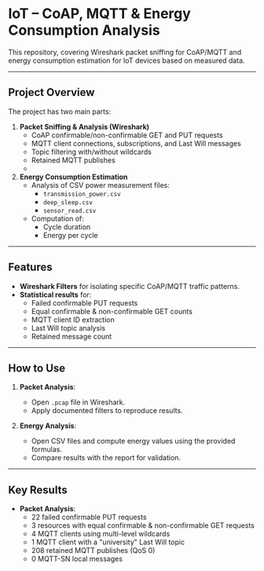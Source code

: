 # IoT – CoAP, MQTT & Energy Consumption Analysis

This repository, covering Wireshark packet sniffing for CoAP/MQTT and energy consumption estimation for IoT devices based on measured data.

---

## Project Overview
The project has two main parts:

1. **Packet Sniffing & Analysis (Wireshark)**
   - CoAP confirmable/non-confirmable GET and PUT requests
   - MQTT client connections, subscriptions, and Last Will messages
   - Topic filtering with/without wildcards
   - Retained MQTT publishes
   - 
2. **Energy Consumption Estimation**
   - Analysis of CSV power measurement files:
     - `transmission_power.csv`
     - `deep_sleep.csv`
     - `sensor_read.csv`
   - Computation of:
     - Cycle duration
     - Energy per cycle
---

## Features
- **Wireshark Filters** for isolating specific CoAP/MQTT traffic patterns.
- **Statistical results** for:
  - Failed confirmable PUT requests
  - Equal confirmable & non-confirmable GET counts
  - MQTT client ID extraction
  - Last Will topic analysis
  - Retained message count
---

## How to Use
1. **Packet Analysis**:
   - Open `.pcap` file in Wireshark.
   - Apply documented filters to reproduce results.

2. **Energy Analysis**:
   - Open CSV files and compute energy values using the provided formulas.
   - Compare results with the report for validation.
---

## Key Results
- **Packet Analysis**:
  - 22 failed confirmable PUT requests
  - 3 resources with equal confirmable & non-confirmable GET requests
  - 4 MQTT clients using multi-level wildcards
  - 1 MQTT client with a "university" Last Will topic
  - 208 retained MQTT publishes (QoS 0)
  - 0 MQTT-SN local messages
